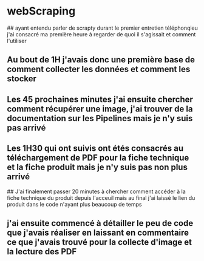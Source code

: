 # webScraping


## ayant entendu parler de scrapty durant le premier entretien téléphonqieu j'ai consacré ma première heure à regarder de quoi il s'agissait et comment l'utiliser


## Au bout de 1H j'avais donc une première base de comment collecter les données et comment les stocker

## Les 45 prochaines minutes j'ai ensuite chercher comment récupérer une image, j'ai trouver de la documentation sur les Pipelines mais je n'y suis pas arrivé
## Les 1H30 qui ont suivis ont étés consacrés au téléchargement de PDF pour la fiche technique et la fiche produit mais je n'y suis pas non plus arrivé

## J'ai finalement passer 20 minutes à chercher comment accéder à la fiche technique du produit depuis l'acceuil mais au final j'ai laissé le lien du produit dans le code n'ayant plus beaucoup de temps

## j'ai ensuite commencé à détailler le peu de code que j'avais réaliser en laissant en commentaire ce que j'avais trouvé pour la collecte d'image et la lecture des PDF
